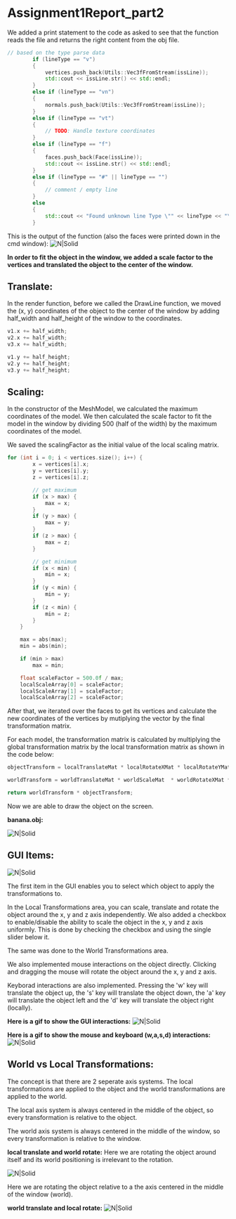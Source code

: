 # Assignment1Report_part2

We added a print statement to the code as asked to see that the function reads the file and returns the right content from the obj file.

```c++
// based on the type parse data
		if (lineType == "v")
		{
			vertices.push_back(Utils::Vec3fFromStream(issLine));
            std::cout << issLine.str() << std::endl;
		}
		else if (lineType == "vn")
		{
			normals.push_back(Utils::Vec3fFromStream(issLine));
		}
		else if (lineType == "vt")
		{
			// TODO: Handle texture coordinates
		}
		else if (lineType == "f")
		{
			faces.push_back(Face(issLine));
            std::cout << issLine.str() << std::endl;
		}
		else if (lineType == "#" || lineType == "")
		{
			// comment / empty line
		}
		else
		{
			std::cout << "Found unknown line Type \"" << lineType << "\"";
		}
```
This is the output of the function (also the faces were printed down in the cmd window):
![N|Solid](objPrint.png)


**In order to fit the object in the window, we added a scale factor to the vertices and translated the object to the center of the window.**

##

## Translate:
In the render function, before we called the DrawLine function, we moved the (x, y) coordinates of the object to the center of the window by adding half_width and half_height of the window to the coordinates.
```c++
v1.x += half_width;
v2.x += half_width;
v3.x += half_width;

v1.y += half_height;
v2.y += half_height;
v3.y += half_height;
```

## Scaling:
In the constructor of the MeshModel, we calculated the maximum coordinates of the model. We then calculated the scale factor to fit the model in the window by dividing 500 (half of the width) by the maximum coordinates of the model.

We saved the scalingFactor as the initial value of the local scaling matrix.
```c++
for (int i = 0; i < vertices.size(); i++) {
		x = vertices[i].x;
		y = vertices[i].y;
		z = vertices[i].z;

		// get maximum
		if (x > max) {
			max = x;
		}
		if (y > max) {
			max = y;
		}
		if (z > max) {
			max = z;
		}

		// get minimum
		if (x < min) {
			min = x;
		}
		if (y < min) {
			min = y;
		}
		if (z < min) {
			min = z;
		}
	}

	max = abs(max);
	min = abs(min);

	if (min > max)
		max = min;

	float scaleFactor = 500.0f / max;
	localScaleArray[0] = scaleFactor;
	localScaleArray[1] = scaleFactor;
	localScaleArray[2] = scaleFactor;
```


After that, we iterated over the faces to get its vertices and calculate the new coordinates of the vertices by mutiplying the vector by the final transformation matrix.

For each model, the transformation matrix is calculated by multiplying the global transformation matrix by the local transformation matrix as shown in the code below:

```c++
objectTransform = localTranslateMat * localRotateXMat * localRotateYMat * localRotateZMat * localScaleMat;

worldTransform = worldTranslateMat * worldScaleMat  * worldRotateXMat * worldRotateYMat * worldRotateZMat;

return worldTransform * objectTransform;
```

Now we are able to draw the object on the screen.

**banana.obj:**

![N|Solid](banana.png)


## GUI Items:
![N|Solid](UI_sliders.png)

The first item in the GUI enables you to select which object to apply the transformations to.

In the Local Transformations area, you can scale, translate and rotate the object around the x, y and z axis independently. We also added a checkbox to enable/disable the ability to scale the object in the x, y and z axis uniformly. This is done by checking the checkbox and using the single slider below it.

The same was done to the World Transformations area.

We also implemented mouse interactions on the object directly. Clicking and dragging the mouse will rotate the object around the x, y and z axis.

Keyborad interactions are also implemented. Pressing the 'w' key will translate the object up, the 's' key will translate the object down, the 'a' key will translate the object left and the 'd' key will translate the object right (locally).

**Here is a gif to show the GUI interactions:**
![N|Solid](GUI_transformations.gif)


**Here is a gif to show the mouse and keyboard (w,a,s,d) interactions:**
![N|Solid](mouse_keyboard_transformations.gif)

## World vs Local Transformations:

The concept is that there are 2 seperate axis systems. The local transformations are applied to the object and the world transformations are applied to the world.

The local axis system is always centered in the middle of the object, so every transformation is relative to the object.

The world axis system is always centered in the middle of the window, so every transformation is relative to the window.

**local translate and world rotate:**
Here we are rotating the object around itself and its world positioning is irrelevant to the rotation.

![N|Solid](local_translate_world_rotate.gif)

Here we are rotating the object relative to a the axis centered in the middle of the window (world).

**world translate and local rotate:**
![N|Solid](world_translate_local_rotate.gif)
